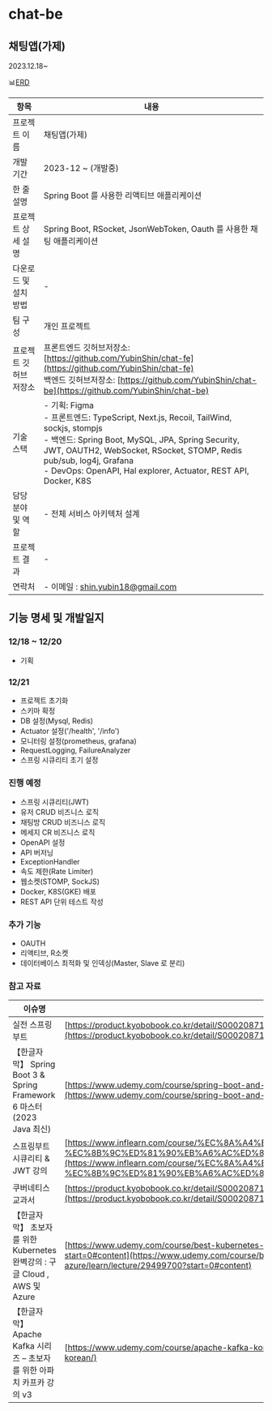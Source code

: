 # chat-be

## 채팅앱(가제)

2023.12.18~

📊[ERD](https://dbdiagram.io/d/FOW-65837c2256d8064ca06aa79e)

| 항목 | 내용 |
| --- | --- |
| 프로젝트 이름 | 채팅앱(가제) |
| 개발 기간 | 2023-12 ~ (개발중) |
| 한 줄 설명 | Spring Boot 를 사용한 리액티브 애플리케이션 |
| 프로젝트 상세 설명 | Spring Boot, RSocket, JsonWebToken, Oauth 를 사용한 채팅 애플리케이션 |
| 다운로드 및 설치 방법 | - |
| 팀 구성 | 개인 프로젝트 |
| 프로젝트 깃허브 저장소 | 프론트엔드 깃허브저장소: [https://github.com/YubinShin/chat-fe](https://github.com/YubinShin/chat-fe)<br/>백엔드 깃허브저장소: [https://github.com/YubinShin/chat-be](https://github.com/YubinShin/chat-be) |
| 기술 스택 | - 기획: Figma<br/>- 프론트엔드: TypeScript, Next.js, Recoil, TailWind, sockjs, stompjs<br/>- 백엔드: Spring Boot, MySQL, JPA,  Spring Security, JWT, OAUTH2, WebSocket, RSocket, STOMP, Redis pub/sub, log4j, Grafana<br/>- DevOps: OpenAPI, Hal explorer, Actuator, REST API, Docker, K8S |
| 담당 분야 및 역할 | - 전체 서비스 아키텍처 설계  |
| 프로젝트 결과 | - |
| 연락처 | - 이메일 : shin.yubin18@gmail.com |

## 기능 명세 및 개발일지

### 12/18 ~ 12/20 

- 기획

### 12/21 

- 프로젝트 초기화
- 스키마 확정
- DB 설정(Mysql, Redis)
- Actuator 설정('/health', '/info')
- 모니터링 설정(prometheus, grafana)
- RequestLogging, FailureAnalyzer
- 스프링 시큐리티 초기 설정 

### 진행 예정

- 스프링 시큐리티(JWT)
- 유저 CRUD 비즈니스 로직
- 채팅방 CRUD 비즈니스 로직
- 메세지 CR 비즈니스 로직
- OpenAPI 설정
- API 버저닝
- ExceptionHandler
- 속도 제한(Rate Limiter)
- 웹소켓(STOMP, SockJS)
- Docker, K8S(GKE) 배포
- REST API 단위 테스트 작성

### 추가 기능

- OAUTH
- 리액티브, R소켓
- 데이터베이스 최적화 및 인덱싱(Master, Slave 로 분리)

### 참고 자료

| 이슈명       | 링크                                                                                                                                                                                                                                                           |
|-----------|--------------------------------------------------------------------------------------------------------------------------------------------------------------------------------------------------------------------------------------------------------------|
| 실전 스프링 부트 | [https://product.kyobobook.co.kr/detail/S000208713876](https://product.kyobobook.co.kr/detail/S000208713876)                                                                                                                                                 |
| 【한글자막】 Spring Boot 3 & Spring Framework 6 마스터 (2023 Java 최신)| [https://www.udemy.com/course/spring-boot-and-spring-framework-korean/](https://www.udemy.com/course/spring-boot-and-spring-framework-korean/)                                                                                                               |
| 스프링부트 시큐리티 & JWT 강의| [https://www.inflearn.com/course/%EC%8A%A4%ED%94%84%EB%A7%81%EB%B6%80%ED%8A%B8-%EC%8B%9C%ED%81%90%EB%A6%AC%ED%8B%B0/dashboard](https://www.inflearn.com/course/%EC%8A%A4%ED%94%84%EB%A7%81%EB%B6%80%ED%8A%B8-%EC%8B%9C%ED%81%90%EB%A6%AC%ED%8B%B0/dashboard) |
| 쿠버네티스 교과서 | [https://product.kyobobook.co.kr/detail/S000208711643](https://product.kyobobook.co.kr/detail/S000208711643)                                                                                                                                                 |
| 【한글자막】 초보자를 위한 Kubernetes 완벽강의 : 구글 Cloud , AWS 및 Azure | [https://www.udemy.com/course/best-kubernetes-cloud-aws-azure/learn/lecture/29499700?start=0#content](https://www.udemy.com/course/best-kubernetes-cloud-aws-azure/learn/lecture/29499700?start=0#content)                                                   |
| 【한글자막】 Apache Kafka 시리즈 – 초보자를 위한 아파치 카프카 강의 v3      | [https://www.udemy.com/course/apache-kafka-korean/](https://www.udemy.com/course/apache-kafka-korean/)                                                                                                                                                       |







